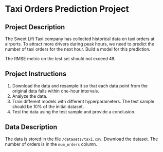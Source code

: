 # Taxi Orders Prediction Project

## Project Description

The Sweet Lift Taxi company has collected historical data on taxi orders at airports. To attract more drivers during peak hours, we need to predict the number of taxi orders for the next hour. Build a model for this prediction.

The RMSE metric on the test set should not exceed 48.

## Project Instructions

1.  Download the data and resample it so that each data point from the original data falls within one-hour intervals.
2.  Analyze the data.
3.  Train different models with different hyperparameters. The test sample should be 10% of the initial dataset.
4.  Test the data using the test sample and provide a conclusion.

## Data Description

The data is stored in the file `/datasets/taxi.csv`. Download the dataset.
The number of orders is in the `num_orders` column.
